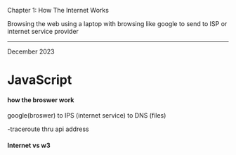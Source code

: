 Chapter 1: How The Internet Works

Browsing the web using a laptop with browsing like google to send to ISP or internet service provider



---
December 2023

# JavaScript

#### how the broswer work

google(broswer) to IPS (internet service) to DNS (files)

-traceroute thru api address

#### Internet vs w3


